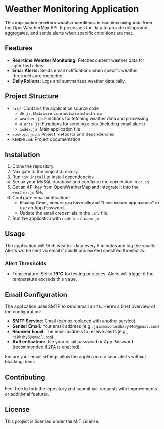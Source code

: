# Weather Monitoring Application

This application monitors weather conditions in real time using data from the OpenWeatherMap API. It processes the data to provide rollups and aggregates, and sends alerts when specific conditions are met.

## Features

- **Real-time Weather Monitoring:** Fetches current weather data for specified cities.
- **Email Alerts:** Sends email notifications when specific weather thresholds are exceeded.
- **Daily Rollups:** Logs and summarizes weather data daily.

## Project Structure

- `src/`: Contains the application source code
  - `db.js`: Database connection and schema
  - `weather.js`: Functions for fetching weather data and processing
  - `alerts.js`: Functions for sending alerts (including email alerts)
  - `index.js`: Main application file
- `package.json`: Project metadata and dependencies
- `README.md`: Project documentation

## Installation

1. Clone the repository.
2. Navigate to the project directory.
3. Run `npm install` to install dependencies.
4. Set up your MySQL database and configure the connection in `db.js`.
5. Get an API key from OpenWeatherMap and integrate it into the `weather.js` file.
6. Configure email notifications:
   - If using Gmail, ensure you have allowed "Less secure app access" or use an App Password.
   - Update the email credentials in the `.env` file.
7. Run the application with `node src/index.js`.

## Usage

The application will fetch weather data every 5 minutes and log the results. Alerts will be sent via email if conditions exceed specified thresholds. 

### Alert Thresholds

- Temperature: Set to **19°C** for testing purposes. Alerts will trigger if the temperature exceeds this value.

## Email Configuration

The application uses SMTP to send email alerts. Here’s a brief overview of the configuration:

- **SMTP Service:** Gmail (can be replaced with another service)
- **Sender Email:** Your email address (e.g., `jaimanichoudhary446@gmail.com`)
- **Receiver Email:** The email address to receive alerts (e.g., `nikhchy5@gmail.com`)
- **Authentication:** Use your email password or App Password (recommended if 2FA is enabled).

Ensure your email settings allow the application to send alerts without blocking them.

## Contributing

Feel free to fork the repository and submit pull requests with improvements or additional features.

## License

This project is licensed under the MIT License.

